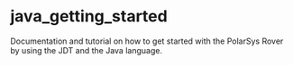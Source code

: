 java_getting_started
====================
Documentation and tutorial on how to get started with
the PolarSys Rover by using the JDT and the Java language.

